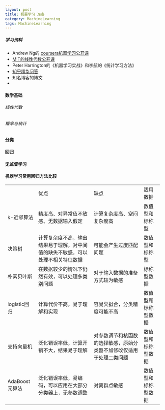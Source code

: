 ```yaml
---
layout: post
title: 机器学习 准备
category: MachineLearning
tags: MachineLearning
---
```


##### 学习资料

* Andrew Ng的 [coursera机器学习公开课](https://www.coursera.org/learn/machine-learning)
* [MIT的线性代数公开课](http://web.mit.edu/18.06/www/videos.shtml)
* Peter Harrington的《机器学习实战》和李航的《统计学习方法》
* [知乎精华问答](http://www.zhihu.com/topic/19559450/top-answers)
* 知名博客的博文
* 


#### 数学基础

###### 线性代数

###### 概率与统计

#### 分类

#### 回归

#### 无监督学习

#### 机器学习常用回归方法比较

<table>
   <tr>
      <td></td>
      <td>优点</td>
      <td>缺点</td>
      <td>适用数据</td>
   </tr>
   <tr>
      <td>k-近邻算法</td>
      <td>精度高、对异常值不敏感、无数据输入假定</td>
      <td>计算复杂度高、空间复杂度高</td>
      <td>数值型和标称型</td>
   </tr>
   <tr>
      <td>决策树</td>
      <td>计算复杂度不高，输出结果易于理解，对中间值的缺失不敏感，可以处理不相关特征数据</td>
      <td>可能会产生过度匹配问题</td>
      <td>数值型和标称型</td>
   </tr>
   <tr>
      <td>朴素贝叶斯</td>
      <td>在数据较少的情况下仍然有效，可以处理多类别问题</td>
      <td>对于输入数据的准备方式较为敏感</td>
      <td>标称型数据</td>
   </tr>
   <tr>
      <td>logistic回归</td>
      <td>计算代价不高，易于理解和实现</td>
      <td>容易欠拟合，分类精度可能不高</td>
      <td>数值型和标称型数据</td>
   </tr>
   <tr>
      <td>支持向量机</td>
      <td>泛化错误率低，计算开销不大，结果易于理解</td>
      <td>对参数调节和核函数的选择敏感，原始分类器不加修改仅适用于处理二类问题</td>
      <td>数值型和标称型数据</td>
   </tr>
   <tr>
      <td> AdaBoost元算法 </td>
      <td>泛化错误率低，易编码，可以应用在大部分分类器上，无参数调整</td>
      <td>对离群点敏感</td>
      <td>数值型和标称型数据</td>
   </tr>
</table>